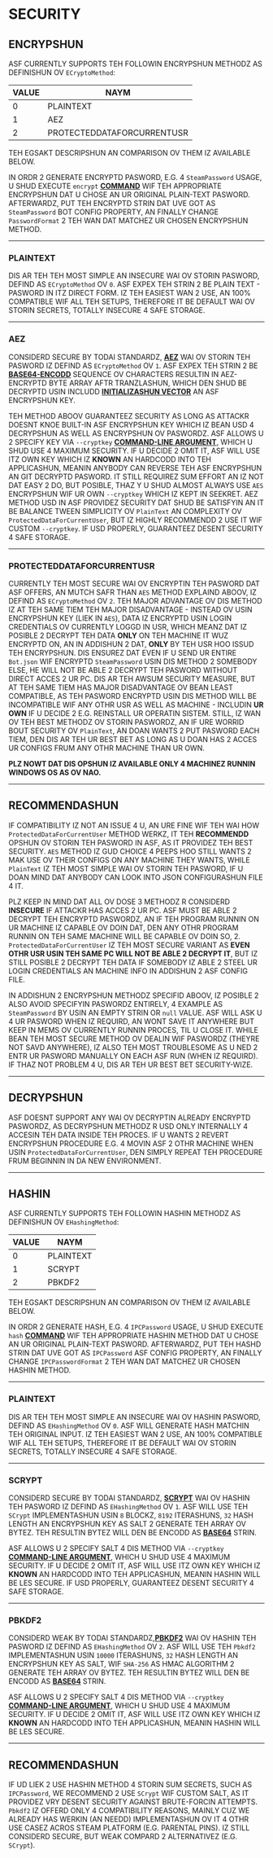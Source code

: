 # SECURITY

## ENCRYPSHUN

ASF CURRENTLY SUPPORTS TEH FOLLOWIN ENCRYPSHUN METHODZ AS DEFINISHUN OV `ECryptoMethod`:

| VALUE | NAYM                       |
| ----- | -------------------------- |
| 0     | PLAINTEXT                  |
| 1     | AEZ                        |
| 2     | PROTECTEDDATAFORCURRENTUSR |

TEH EGSAKT DESCRIPSHUN AN COMPARISON OV THEM IZ AVAILABLE BELOW.

IN ORDR 2 GENERATE ENCRYPTD PASWORD, E.G. 4 `SteamPassword` USAGE, U SHUD EXECUTE `encrypt` **[COMMAND](https://github.com/JustArchiNET/ArchiSteamFarm/wiki/Commands-lol-US)** WIF TEH APPROPRIATE ENCRYPSHUN DAT U CHOSE AN UR ORIGINAL PLAIN-TEXT PASWORD. AFTERWARDZ, PUT TEH ENCRYPTD STRIN DAT UVE GOT AS `SteamPassword` BOT CONFIG PROPERTY, AN FINALLY CHANGE `PasswordFormat` 2 TEH WAN DAT MATCHEZ UR CHOSEN ENCRYPSHUN METHOD.

* * *

### PLAINTEXT

DIS AR TEH TEH MOST SIMPLE AN INSECURE WAI OV STORIN PASWORD, DEFIND AS `ECryptoMethod` OV `0`. ASF EXPEX TEH STRIN 2 BE PLAIN TEXT - PASWORD IN ITZ DIRECT FORM. IZ TEH EASIEST WAN 2 USE, AN 100% COMPATIBLE WIF ALL TEH SETUPS, THEREFORE IT BE DEFAULT WAI OV STORIN SECRETS, TOTALLY INSECURE 4 SAFE STORAGE.

* * *

### AEZ

CONSIDERD SECURE BY TODAI STANDARDZ, **[AEZ](https://en.wikipedia.org/wiki/Advanced_Encryption_Standard)** WAI OV STORIN TEH PASWORD IZ DEFIND AS `ECryptoMethod` OV `1`. ASF EXPEX TEH STRIN 2 BE **[BASE64-ENCODD](https://en.wikipedia.org/wiki/Base64)** SEQUENCE OV CHARACTERS RESULTIN IN AEZ-ENCRYPTD BYTE ARRAY AFTR TRANZLASHUN, WHICH DEN SHUD BE DECRYPTD USIN INCLUDD **[INITIALIZASHUN VECTOR](https://en.wikipedia.org/wiki/Initialization_vector)** AN ASF ENCRYPSHUN KEY.

TEH METHOD ABOOV GUARANTEEZ SECURITY AS LONG AS ATTACKR DOESNT KNOE BUILT-IN ASF ENCRYPSHUN KEY WHICH IZ BEAN USD 4 DECRYPSHUN AS WELL AS ENCRYPSHUN OV PASWORDZ. ASF ALLOWS U 2 SPECIFY KEY VIA `--cryptkey` **[COMMAND-LINE ARGUMENT](https://github.com/JustArchiNET/ArchiSteamFarm/wiki/Command-Line-Arguments-lol-US)**, WHICH U SHUD USE 4 MAXIMUM SECURITY. IF U DECIDE 2 OMIT IT, ASF WILL USE ITZ OWN KEY WHICH IZ **KNOWN** AN HARDCODD INTO TEH APPLICASHUN, MEANIN ANYBODY CAN REVERSE TEH ASF ENCRYPSHUN AN GIT DECRYPTD PASWORD. IT STILL REQUIREZ SUM EFFORT AN IZ NOT DAT EASY 2 DO, BUT POSIBLE, THAZ Y U SHUD ALMOST ALWAYS USE `AES` ENCRYPSHUN WIF UR OWN `--cryptkey` WHICH IZ KEPT IN SEEKRET. AEZ METHOD USD IN ASF PROVIDEZ SECURITY DAT SHUD BE SATISFYIN AN IT BE BALANCE TWEEN SIMPLICITY OV `PlainText` AN COMPLEXITY OV `ProtectedDataForCurrentUser`, BUT IZ HIGHLY RECOMMENDD 2 USE IT WIF CUSTOM `--cryptkey`. IF USD PROPERLY, GUARANTEEZ DESENT SECURITY 4 SAFE STORAGE.

* * *

### PROTECTEDDATAFORCURRENTUSR

CURRENTLY TEH MOST SECURE WAI OV ENCRYPTIN TEH PASWORD DAT ASF OFFERS, AN MUTCH SAFR THAN `AES` METHOD EXPLAIND ABOOV, IZ DEFIND AS `ECryptoMethod` OV `2`. TEH MAJOR ADVANTAGE OV DIS METHOD IZ AT TEH SAME TIEM TEH MAJOR DISADVANTAGE - INSTEAD OV USIN ENCRYPSHUN KEY (LIEK IN `AES`), DATA IZ ENCRYPTD USIN LOGIN CREDENTIALS OV CURRENTLY LOGGD IN USR, WHICH MEANZ DAT IZ POSIBLE 2 DECRYPT TEH DATA **ONLY** ON TEH MACHINE IT WUZ ENCRYPTD ON, AN IN ADDISHUN 2 DAT, **ONLY** BY TEH USR HOO ISSUD TEH ENCRYPSHUN. DIS ENSUREZ DAT EVEN IF U SEND UR ENTIRE `Bot.json` WIF ENCRYPTD `SteamPassword` USIN DIS METHOD 2 SOMEBODY ELSE, HE WILL NOT BE ABLE 2 DECRYPT TEH PASWORD WITHOUT DIRECT ACCES 2 UR PC. DIS AR TEH AWSUM SECURITY MEASURE, BUT AT TEH SAME TIEM HAS MAJOR DISADVANTAGE OV BEAN LEAST COMPATIBLE, AS TEH PASWORD ENCRYPTD USIN DIS METHOD WILL BE INCOMPATIBLE WIF ANY OTHR USR AS WELL AS MACHINE - INCLUDIN **UR OWN** IF U DECIDE 2 E.G. REINSTALL UR OPERATIN SISTEM. STILL, IZ WAN OV TEH BEST METHODZ OV STORIN PASWORDZ, AN IF URE WORRID BOUT SECURITY OV `PlainText`, AN DOAN WANTS 2 PUT PASWORD EACH TIEM, DEN DIS AR TEH UR BEST BET AS LONG AS U DOAN HAS 2 ACCES UR CONFIGS FRUM ANY OTHR MACHINE THAN UR OWN.

**PLZ NOWT DAT DIS OPSHUN IZ AVAILABLE ONLY 4 MACHINEZ RUNNIN WINDOWS OS AS OV NAO.**

* * *

## RECOMMENDASHUN

IF COMPATIBILITY IZ NOT AN ISSUE 4 U, AN URE FINE WIF TEH WAI HOW `ProtectedDataForCurrentUser` METHOD WERKZ, IT TEH **RECOMMENDD** OPSHUN OV STORIN TEH PASWORD IN ASF, AS IT PROVIDEZ TEH BEST SECURITY. `AES` METHOD IZ GUD CHOICE 4 PEEPS HOO STILL WANTS 2 MAK USE OV THEIR CONFIGS ON ANY MACHINE THEY WANTS, WHILE `PlainText` IZ TEH MOST SIMPLE WAI OV STORIN TEH PASWORD, IF U DOAN MIND DAT ANYBODY CAN LOOK INTO JSON CONFIGURASHUN FILE 4 IT.

PLZ KEEP IN MIND DAT ALL OV DOSE 3 METHODZ R CONSIDERD **INSECURE** IF ATTACKR HAS ACCES 2 UR PC. ASF MUST BE ABLE 2 DECRYPT TEH ENCRYPTD PASWORDZ, AN IF TEH PROGRAM RUNNIN ON UR MACHINE IZ CAPABLE OV DOIN DAT, DEN ANY OTHR PROGRAM RUNNIN ON TEH SAME MACHINE WILL BE CAPABLE OV DOIN SO, 2. `ProtectedDataForCurrentUser` IZ TEH MOST SECURE VARIANT AS **EVEN OTHR USR USIN TEH SAME PC WILL NOT BE ABLE 2 DECRYPT IT**, BUT IZ STILL POSIBLE 2 DECRYPT TEH DATA IF SOMEBODY IZ ABLE 2 STEEL UR LOGIN CREDENTIALS AN MACHINE INFO IN ADDISHUN 2 ASF CONFIG FILE.

IN ADDISHUN 2 ENCRYPSHUN METHODZ SPECIFID ABOOV, IZ POSIBLE 2 ALSO AVOID SPECIFYIN PASWORDZ ENTIRELY, 4 EXAMPLE AS `SteamPassword` BY USIN AN EMPTY STRIN OR `null` VALUE. ASF WILL ASK U 4 UR PASWORD WHEN IZ REQUIRD, AN WONT SAVE IT ANYWHERE BUT KEEP IN MEMS OV CURRENTLY RUNNIN PROCES, TIL U CLOSE IT. WHILE BEAN TEH MOST SECURE METHOD OV DEALIN WIF PASWORDZ (THEYRE NOT SAVD ANYWHERE), IZ ALSO TEH MOST TROUBLESOME AS U NED 2 ENTR UR PASWORD MANUALLY ON EACH ASF RUN (WHEN IZ REQUIRD). IF THAZ NOT PROBLEM 4 U, DIS AR TEH UR BEST BET SECURITY-WIZE.

* * *

## DECRYPSHUN

ASF DOESNT SUPPORT ANY WAI OV DECRYPTIN ALREADY ENCRYPTD PASWORDZ, AS DECRYPSHUN METHODZ R USD ONLY INTERNALLY 4 ACCESIN TEH DATA INSIDE TEH PROCES. IF U WANTS 2 REVERT ENCRYPSHUN PROCEDURE E.G. 4 MOVIN ASF 2 OTHR MACHINE WHEN USIN `ProtectedDataForCurrentUser`, DEN SIMPLY REPEAT TEH PROCEDURE FRUM BEGINNIN IN DA NEW ENVIRONMENT.

* * *

## HASHIN

ASF CURRENTLY SUPPORTS TEH FOLLOWIN HASHIN METHODZ AS DEFINISHUN OV `EHashingMethod`:

| VALUE | NAYM      |
| ----- | --------- |
| 0     | PLAINTEXT |
| 1     | SCRYPT    |
| 2     | PBKDF2    |

TEH EGSAKT DESCRIPSHUN AN COMPARISON OV THEM IZ AVAILABLE BELOW.

IN ORDR 2 GENERATE HASH, E.G. 4 `IPCPassword` USAGE, U SHUD EXECUTE `hash` **[COMMAND](https://github.com/JustArchiNET/ArchiSteamFarm/wiki/Commands-lol-US)** WIF TEH APPROPRIATE HASHIN METHOD DAT U CHOSE AN UR ORIGINAL PLAIN-TEXT PASWORD. AFTERWARDZ, PUT TEH HASHD STRIN DAT UVE GOT AS `IPCPassword` ASF CONFIG PROPERTY, AN FINALLY CHANGE `IPCPasswordFormat` 2 TEH WAN DAT MATCHEZ UR CHOSEN HASHIN METHOD.

* * *

### PLAINTEXT

DIS AR TEH TEH MOST SIMPLE AN INSECURE WAI OV HASHIN PASWORD, DEFIND AS `EHashingMethod` OV `0`. ASF WILL GENERATE HASH MATCHIN TEH ORIGINAL INPUT. IZ TEH EASIEST WAN 2 USE, AN 100% COMPATIBLE WIF ALL TEH SETUPS, THEREFORE IT BE DEFAULT WAI OV STORIN SECRETS, TOTALLY INSECURE 4 SAFE STORAGE.

* * *

### SCRYPT

CONSIDERD SECURE BY TODAI STANDARDZ, **[SCRYPT](https://en.wikipedia.org/wiki/Scrypt)** WAI OV HASHIN TEH PASWORD IZ DEFIND AS `EHashingMethod` OV `1`. ASF WILL USE TEH `SCrypt` IMPLEMENTASHUN USIN `8` BLOCKZ, `8192` ITERASHUNS, `32` HASH LENGTH AN ENCRYPSHUN KEY AS SALT 2 GENERATE TEH ARRAY OV BYTEZ. TEH RESULTIN BYTEZ WILL DEN BE ENCODD AS **[BASE64](https://en.wikipedia.org/wiki/Base64)** STRIN.

ASF ALLOWS U 2 SPECIFY SALT 4 DIS METHOD VIA `--cryptkey` **[COMMAND-LINE ARGUMENT](https://github.com/JustArchiNET/ArchiSteamFarm/wiki/Command-Line-Arguments-lol-US)**, WHICH U SHUD USE 4 MAXIMUM SECURITY. IF U DECIDE 2 OMIT IT, ASF WILL USE ITZ OWN KEY WHICH IZ **KNOWN** AN HARDCODD INTO TEH APPLICASHUN, MEANIN HASHIN WILL BE LES SECURE. IF USD PROPERLY, GUARANTEEZ DESENT SECURITY 4 SAFE STORAGE.

* * *

### PBKDF2

CONSIDERD WEAK BY TODAI STANDARDZ,**[PBKDF2](https://en.wikipedia.org/wiki/PBKDF2)** WAI OV HASHIN TEH PASWORD IZ DEFIND AS `EHashingMethod` OV `2`. ASF WILL USE TEH `Pbkdf2` IMPLEMENTASHUN USIN `10000` ITERASHUNS, `32` HASH LENGTH AN ENCRYPSHUN KEY AS SALT, WIF `SHA-256` AS HMAC ALGORITHM 2 GENERATE TEH ARRAY OV BYTEZ. TEH RESULTIN BYTEZ WILL DEN BE ENCODD AS **[BASE64](https://en.wikipedia.org/wiki/Base64)** STRIN.

ASF ALLOWS U 2 SPECIFY SALT 4 DIS METHOD VIA `--cryptkey` **[COMMAND-LINE ARGUMENT](https://github.com/JustArchiNET/ArchiSteamFarm/wiki/Command-Line-Arguments-lol-US)**, WHICH U SHUD USE 4 MAXIMUM SECURITY. IF U DECIDE 2 OMIT IT, ASF WILL USE ITZ OWN KEY WHICH IZ **KNOWN** AN HARDCODD INTO TEH APPLICASHUN, MEANIN HASHIN WILL BE LES SECURE.

* * *

## RECOMMENDASHUN

IF UD LIEK 2 USE HASHIN METHOD 4 STORIN SUM SECRETS, SUCH AS `IPCPassword`, WE RECOMMEND 2 USE `SCrypt` WIF CUSTOM SALT, AS IT PROVIDEZ VRY DESENT SECURITY AGAINST BRUTE-FORCIN ATTEMPTS. `Pbkdf2` IZ OFFERD ONLY 4 COMPATIBILITY REASONS, MAINLY CUZ WE ALREADY HAS WERKIN (AN NEEDD) IMPLEMENTASHUN OV IT 4 OTHR USE CASEZ ACROS STEAM PLATFORM (E.G. PARENTAL PINS). IZ STILL CONSIDERD SECURE, BUT WEAK COMPARD 2 ALTERNATIVEZ (E.G. `SCrypt`).